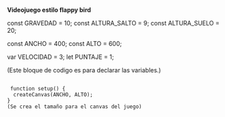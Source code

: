 **Videojuego estilo flappy bird**


const GRAVEDAD = 10;
const ALTURA_SALTO = 9;
const ALTURA_SUELO = 20; 

const ANCHO = 400;
const ALTO = 600;

var VELOCIDAD = 3;
let PUNTAJE = 1;

(Este bloque de codigo es para declarar las variables.)
                              

<code style="color : name_color">
 function setup() {
  createCanvas(ANCHO, ALTO);
}     
(Se crea el tamaño para el canvas del juego)

</code>





